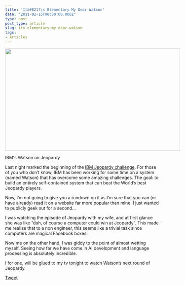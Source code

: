 ```yaml
---
title: 'It&#8217;s Elementary My Dear Watson'
date: "2011-02-15T00:00:00.000Z"
type: post 
post_type: article
slug: its-elementary-my-dear-watson
tags: 
- Articles
---
```

<div class="wp-caption aligncenter" style="width: 577px">
  <img title="watson" src="http://cdn.venturebeat.com/wp-content/uploads/2011/01/watson-ai-jeopardy.jpg" alt="" width="567" height="331" /> 
  
  <p class="wp-caption-text">
    IBM's Watson on Jeopardy
  </p>
</div>

<p style="text-align: left;">
  Last night marked the beginning of the <a href="http://www-943.ibm.com/innovation/us/watson/">IBM Jeopardy challenge</a>. For those of you who don&#8217;t know, IBM has been working for some time on a system (named Watson) that has overcome some amazing challenges. The goal: to build an entirely self-contained system that can beat the World&#8217;s best Jeopardy players.
</p>

Now, I&#8217;m not going to give you a rundown on it as I&#8217;m sure that you can (or have already) read it on a website far more popular than mine. I just wanted to publicly geek out for a second&#8230;

I was watching the episode of Jeopardy with my wife, and at first glance she was like &#8220;duh, of course a computer could win at Jeopardy&#8221;. This made me realize that to a non engineer, this seems like a trivial task since computers are magical Facebook boxes.

Now me on the other hand, I was giddy to the point of almost wetting myself. Seeing how far we have come in AI development and language processing is absolutely incredible.

I for one, will be glued to my tv tonight to watch Watson&#8217;s next round of Jeopardy.

<div style="">
  <a href="http://twitter.com/share" class="twitter-share-button" data-count="horizontal" data-text="It&#8217;s Elementary My Dear Watson" data-url="http://brandontreb.com/its-elementary-my-dear-watson"  data-via="brandontreb" data-related="brandontreb:">Tweet</a>
</div>